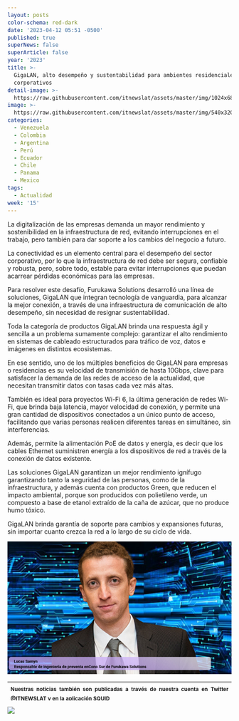```yaml
---
layout: posts
color-schema: red-dark
date: '2023-04-12 05:51 -0500'
published: true
superNews: false
superArticle: false
year: '2023'
title: >-
  GigaLAN, alto desempeño y sustentabilidad para ambientes residenciales y
  corporativos
detail-image: >-
  https://raw.githubusercontent.com/itnewslat/assets/master/img/1024x680/Lucas-Samyn-g.jpg
image: >-
  https://raw.githubusercontent.com/itnewslat/assets/master/img/540x320/Lucas-Samyn-p.jpg
categories:
  - Venezuela
  - Colombia
  - Argentina
  - Perú
  - Ecuador
  - Chile
  - Panama
  - Mexico
tags:
  - Actualidad
week: '15'
---
```

La digitalización de las empresas demanda un mayor rendimiento y sostenibilidad en la infraestructura de red, evitando interrupciones en el trabajo, pero también para dar soporte a los cambios del negocio a futuro. 

La conectividad es un elemento central para el desempeño del sector corporativo, por lo que la infraestructura de red debe ser segura, confiable y robusta, pero, sobre todo, estable para evitar interrupciones que puedan acarrear pérdidas económicas para las empresas.

Para resolver este desafío, Furukawa Solutions desarrolló una línea de soluciones, GigaLAN que integran tecnología de vanguardia, para alcanzar la mejor conexión, a través de una infraestructura de comunicación de alto desempeño, sin necesidad de resignar sustentabilidad.

Toda la categoría de productos GigaLAN brinda una respuesta ágil y sencilla a un problema sumamente complejo: garantizar el alto rendimiento en sistemas de cableado estructurados para tráfico de voz, datos e imágenes en distintos ecosistemas.

En ese sentido, uno de los múltiples beneficios de GigaLAN para empresas o residencias es su velocidad de transmisión de hasta 10Gbps, clave para satisfacer la demanda de las redes de acceso de la actualidad, que necesitan transmitir datos con tasas cada vez más altas.

También es ideal para proyectos Wi-Fi 6, la última generación de redes Wi-Fi, que brinda baja latencia, mayor velocidad de conexión, y permite una gran cantidad de dispositivos conectados a un único punto de acceso, facilitando que varias personas realicen diferentes tareas en simultáneo, sin interferencias.

Además, permite la alimentación PoE de datos y energía, es decir que los cables Ethernet suministren energía a los dispositivos de red a través de la conexión de datos existente.

Las soluciones GigaLAN garantizan un mejor rendimiento ignífugo garantizando tanto la seguridad de las personas, como de la infraestructura, y además cuenta con productos Green, que reducen el impacto ambiental, porque son producidos con polietileno verde, un compuesto a base de etanol extraído de la caña de azúcar, que no produce humo tóxico.

GigaLAN brinda garantía de soporte para cambios y expansiones futuras, sin importar cuanto crezca la red a lo largo de su ciclo de vida.

![](https://raw.githubusercontent.com/itnewslat/assets/master/img/540x320/Lucas-Samyn-p.jpg)

<table style="height: 42px;" width="569">
<tbody>
<tr>
<td style="text-align: justify;"><sub><strong>Nuestras noticias también son publicadas a través de nuestra cuenta en Twitter <a href="https://twitter.com/itnewslat?lang=es">@ITNEWSLAT</a> y en la aplicación <a href="https://squidapp.co/en/">SQUID</a></strong></sub></td>
</tr>
</tbody>
</table>
<img src="https://tracker.metricool.com/c3po.jpg?hash=56f88a41e39ab42c063cc51676587a04"/>